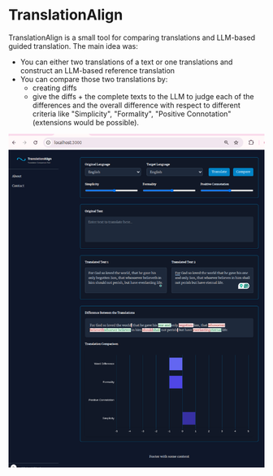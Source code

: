 # TranslationAlign

TranslationAlign is a small tool for comparing translations and LLM-based guided translation. The main idea was:
- You can either two translations of a text or one translations and construct an LLM-based reference translation
- You can compare those two translations by:
	- creating diffs
	- give the diffs + the complete texts to the LLM to judge each of the differences and the overall difference with respect to different criteria like "Simplicity", "Formality", "Positive Connotation" (extensions would be possible).

![UI of TranslationAlign](misc/screenshot.png)

